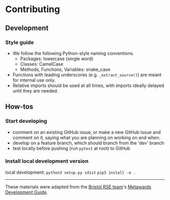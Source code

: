 # Contributing

[//]: # (TODO: Write about all-contributors)

## Development

### Style guide
- We follow the following Python-style naming conventions.
    - Packages: lowercase (single word)
    - Classes: CamelCase
    - Methods, Functions, Variables: snake_case
- Functions with leading underscores (e.g. `_extract_source()`)  are meant for internal use only.
- Relative imports should be used at all times, with imports ideally delayed until they are needed.

## How-tos

### Start developing
- comment on an existing GitHub issue, or make a new GitHub issue and comment on it, saying what you are planning on working on and when.
- develop on a feature branch, which should branch from the 'dev' branch
- test locally before pushing (run `pytest` at root) to GitHub

### Install local development version
local development:
`python3 setup.py sdist`
`pip3 install -e .`

---
These materials were adapted from the [Bristol RSE team](https://www.bristol.ac.uk/acrc/research-software-engineering/)'s [Metawards Development Guide](https://metawards.org/versions/1.5.1/development.html).
